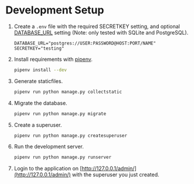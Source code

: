 # Development Setup

1. Create a `.env` file with the required SECRETKEY setting, and optional [DATABASE_URL](https://github.com/kennethreitz/dj-database-url#url-schema) setting (Note: only tested with SQLite and PostgreSQL).

    ```
    DATABASE_URL="postgres://USER:PASSWORD@HOST:PORT/NAME"
    SECRETKEY="testing"
    ```

2. Install requirements with [pipenv](https://pipenv.readthedocs.io/en/latest/).

    ```sh
    pipenv install --dev
    ```

3. Generate staticfiles.

    ```sh
    pipenv run python manage.py collectstatic
    ```

4. Migrate the database.

    ```sh
    pipenv run python manage.py migrate
    ```

5. Create a superuser.

    ```sh
    pipenv run python manage.py createsuperuser
    ```
6. Run the development server.

    ```sh
    pipenv run python manage.py runserver
    ```

7. Login to the application on [http://127.0.0.1/admin/](http://127.0.0.1/admin/) with the superuser you just created.

